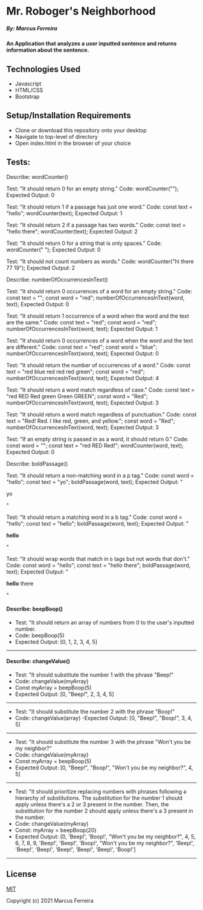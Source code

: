 # Mr. Roboger's Neighborhood

##### By: Marcus Ferreira

#### An Application that analyzes a user inputted sentence and returns information about the sentence.

## Technologies Used

* Javascript
* HTML/CSS
* Bootstrap

## Setup/Installation Requirements

* Clone or download this repository onto your desktop
* Navigate to top-level of directory
* Open index.html in the browser of your choice

## Tests:

Describe: wordCounter()

Test: "It should return 0 for an empty string."
Code: wordCounter("");
Expected Output: 0

Test: "It should return 1 if a passage has just one word."
Code:
const text = "hello";
wordCounter(text);
Expected Output: 1

Test: "It should return 2 if a passage has two words."
Code:
const text = "hello there";
wordCounter(text);
Expected Output: 2

Test: "It should return 0 for a string that is only spaces."
Code: wordCounter("            ");
Expected Output: 0

Test: "It should not count numbers as words."
Code: wordCounter("hi there 77 19");
Expected Output: 2



Describe: numberOfOccurrencesInText()

Test: "It should return 0 occurrences of a word for an empty string."
Code:
const text = "";
const word = "red";
numberOfOccurrencesInText(word, text);
Expected Output: 0

Test: "It should return 1 occurrence of a word when the word and the text are the same."
Code:
const text = "red";
const word = "red";
numberOfOccurrencesInText(word, text);
Expected Output: 1

Test: "It should return 0 occurrences of a word when the word and the text are different."
Code:
const text = "red";
const word = "blue";
numberOfOccurrencesInText(word, text);
Expected Output: 0

Test: "It should return the number of occurrences of a word."
Code:
const text = "red blue red red red green";
const word = "red";
numberOfOccurrencesInText(word, text);
Expected Output: 4

Test: "It should return a word match regardless of case."
Code:
const text = "red RED Red green Green GREEN";
const word = "Red";
numberOfOccurrencesInText(word, text);
Expected Output: 3

Test: "It should return a word match regardless of punctuation."
Code:
const text = "Red! Red. I like red, green, and yellow.";
const word = "Red";
numberOfOccurrencesInText(word, text);
Expected Output: 3

Test: "If an empty string is passed in as a word, it should return 0."
Code:
const word = "";
const text = "red RED Red!";
wordCounter(word, text);
Expected Output: 0

Describe: boldPassage()

Test: "It should return a non-matching word in a p tag."
Code:
const word = "hello";
const text = "yo";
boldPassage(word, text);
Expected Output: "<p>yo</p>"

Test: "It should return a matching word in a b tag."
Code:
const word = "hello";
const text = "hello";
boldPassage(word, text);
Expected Output: "<p><b>hello</b></p>"

Test: "It should wrap words that match in `b` tags but not words that don't."
Code:
const word = "hello";
const text = "hello there";
boldPassage(word, text);
Expected Output: "<p><b>hello</b> there</p>"

#### Describe: beepBoop()

- Test: "It should return an array of numbers from 0 to the user's inputted number.
- Code: beepBoop(5)
- Expected Output: [0, 1, 2, 3, 4, 5]
---
#### Describe: changeValue()

- Test: "It should substitute the number 1 with the phrase "Beep!"
- Code: changeValue(myArray)
- Const myArray = beepBoop(5)
- Expected Output: [0, "Beep!", 2, 3, 4, 5]
---
- Test: "It should substitute the number 2 with the phrase "Boop!"
- Code: changeValue(array)
-Expected Output: [0, "Beep!", "Boop!", 3, 4, 5]
---
- Test: "It should substitute the number 3 with the phrase "Won't you be my neighbor?"
- Code: changeValue(myArray)
- Const myArray = beepBoop(5)
- Expected Output: [0, "Beep!", "Boop!", "Won't you be my neighbor?", 4, 5]
---
- Test: "It should prioritize replacing numbers with phrases following a hierarchy of substitutions. The substitution for the number 1 should apply unless there's a 2 or 3 present in the number. Then, the substitution for the number 2 should apply unless there's a 3 present in the number.
- Code: changeValue(myArray)
- Const: myArray = beepBoop(20)
- Expected Output: [0, 'Beep!', 'Boop!', "Won't you be my neighbor?", 4, 5, 6, 7, 8, 9, 'Beep!', 'Beep!', 'Boop!', "Won't you be my neighbor?", 'Beep!', 'Beep!', 'Beep!', 'Beep!', 'Beep!', 'Beep!', 'Boop!']
---

## License

[MIT](https://opensource.org/licenses/MIT)


Copyright (c) 2021 Marcus Ferreira
